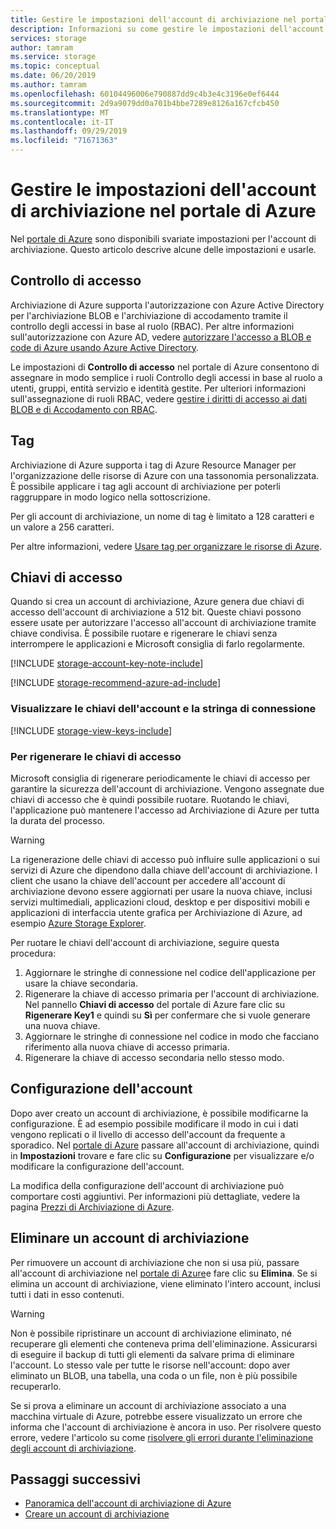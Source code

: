 ```yaml
---
title: Gestire le impostazioni dell'account di archiviazione nel portale di Azure - Archiviazione di Azure | Microsoft Docs
description: Informazioni su come gestire le impostazioni dell'account di archiviazione nel portale di Azure, inclusi la configurazione delle impostazioni del controllo di accesso, la rigenerazione delle chiavi di accesso dell'account, il cambiamento del livello di accesso o la modifica del tipo di replica usata dall'account. Viene anche illustrato come eliminare un account di archiviazione nel portale.
services: storage
author: tamram
ms.service: storage
ms.topic: conceptual
ms.date: 06/20/2019
ms.author: tamram
ms.openlocfilehash: 60104496006e790887dd9c4b3e4c3196e0ef6444
ms.sourcegitcommit: 2d9a9079dd0a701b4bbe7289e8126a167cfcb450
ms.translationtype: MT
ms.contentlocale: it-IT
ms.lasthandoff: 09/29/2019
ms.locfileid: "71671363"
---
```

# <a name="manage-storage-account-settings-in-the-azure-portal"></a>Gestire le impostazioni dell'account di archiviazione nel portale di Azure

Nel [portale di Azure](https://portal.azure.com) sono disponibili svariate impostazioni per l'account di archiviazione. Questo articolo descrive alcune delle impostazioni e usarle.

## <a name="access-control"></a>Controllo di accesso

Archiviazione di Azure supporta l'autorizzazione con Azure Active Directory per l'archiviazione BLOB e l'archiviazione di accodamento tramite il controllo degli accessi in base al ruolo (RBAC). Per altre informazioni sull'autorizzazione con Azure AD, vedere [autorizzare l'accesso a BLOB e code di Azure usando Azure Active Directory](storage-auth-aad.md).

Le impostazioni di **Controllo di accesso** nel portale di Azure consentono di assegnare in modo semplice i ruoli Controllo degli accessi in base al ruolo a utenti, gruppi, entità servizio e identità gestite. Per ulteriori informazioni sull'assegnazione di ruoli RBAC, vedere [gestire i diritti di accesso ai dati BLOB e di Accodamento con RBAC](storage-auth-aad-rbac.md).

## <a name="tags"></a>Tag

Archiviazione di Azure supporta i tag di Azure Resource Manager per l'organizzazione delle risorse di Azure con una tassonomia personalizzata. È possibile applicare i tag agli account di archiviazione per poterli raggruppare in modo logico nella sottoscrizione.

Per gli account di archiviazione, un nome di tag è limitato a 128 caratteri e un valore a 256 caratteri.

Per altre informazioni, vedere [Usare tag per organizzare le risorse di Azure](../../azure-resource-manager/resource-group-using-tags.md).

## <a name="access-keys"></a>Chiavi di accesso

Quando si crea un account di archiviazione, Azure genera due chiavi di accesso dell'account di archiviazione a 512 bit. Queste chiavi possono essere usate per autorizzare l'accesso all'account di archiviazione tramite chiave condivisa. È possibile ruotare e rigenerare le chiavi senza interrompere le applicazioni e Microsoft consiglia di farlo regolarmente.

[!INCLUDE [storage-account-key-note-include](../../../includes/storage-account-key-note-include.md)]

[!INCLUDE [storage-recommend-azure-ad-include](../../../includes/storage-recommend-azure-ad-include.md)]

### <a name="view-account-keys-and-connection-string"></a>Visualizzare le chiavi dell'account e la stringa di connessione

[!INCLUDE [storage-view-keys-include](../../../includes/storage-view-keys-include.md)]

### <a name="regenerate-access-keys"></a>Per rigenerare le chiavi di accesso

Microsoft consiglia di rigenerare periodicamente le chiavi di accesso per garantire la sicurezza dell'account di archiviazione. Vengono assegnate due chiavi di accesso che è quindi possibile ruotare. Ruotando le chiavi, l'applicazione può mantenere l'accesso ad Archiviazione di Azure per tutta la durata del processo. 

> [!WARNING]
> La rigenerazione delle chiavi di accesso può influire sulle applicazioni o sui servizi di Azure che dipendono dalla chiave dell'account di archiviazione. I client che usano la chiave dell'account per accedere all'account di archiviazione devono essere aggiornati per usare la nuova chiave, inclusi servizi multimediali, applicazioni cloud, desktop e per dispositivi mobili e applicazioni di interfaccia utente grafica per Archiviazione di Azure, ad esempio [Azure Storage Explorer](https://azure.microsoft.com/features/storage-explorer/).

Per ruotare le chiavi dell'account di archiviazione, seguire questa procedura:

1. Aggiornare le stringhe di connessione nel codice dell'applicazione per usare la chiave secondaria.
2. Rigenerare la chiave di accesso primaria per l'account di archiviazione. Nel pannello **Chiavi di accesso** del portale di Azure fare clic su **Rigenerare Key1** e quindi su **Sì** per confermare che si vuole generare una nuova chiave.
3. Aggiornare le stringhe di connessione nel codice in modo che facciano riferimento alla nuova chiave di accesso primaria.
4. Rigenerare la chiave di accesso secondaria nello stesso modo.

## <a name="account-configuration"></a>Configurazione dell'account

Dopo aver creato un account di archiviazione, è possibile modificarne la configurazione. È ad esempio possibile modificare il modo in cui i dati vengono replicati o il livello di accesso dell'account da frequente a sporadico. Nel [portale di Azure](https://portal.azure.com) passare all'account di archiviazione, quindi in **Impostazioni** trovare e fare clic su **Configurazione** per visualizzare e/o modificare la configurazione dell'account.

La modifica della configurazione dell'account di archiviazione può comportare costi aggiuntivi. Per informazioni più dettagliate, vedere la pagina [Prezzi di Archiviazione di Azure](https://azure.microsoft.com/pricing/details/storage/).

## <a name="delete-a-storage-account"></a>Eliminare un account di archiviazione

Per rimuovere un account di archiviazione che non si usa più, passare all'account di archiviazione nel [portale di Azure](https://portal.azure.com)e fare clic su **Elimina**. Se si elimina un account di archiviazione, viene eliminato l'intero account, inclusi tutti i dati in esso contenuti.

> [!WARNING]
> Non è possibile ripristinare un account di archiviazione eliminato, né recuperare gli elementi che conteneva prima dell'eliminazione. Assicurarsi di eseguire il backup di tutti gli elementi da salvare prima di eliminare l'account. Lo stesso vale per tutte le risorse nell'account: dopo aver eliminato un BLOB, una tabella, una coda o un file, non è più possibile recuperarlo.
> 

Se si prova a eliminare un account di archiviazione associato a una macchina virtuale di Azure, potrebbe essere visualizzato un errore che informa che l'account di archiviazione è ancora in uso. Per risolvere questo errore, vedere l'articolo su come [risolvere gli errori durante l'eliminazione degli account di archiviazione](../common/storage-resource-manager-cannot-delete-storage-account-container-vhd.md).

## <a name="next-steps"></a>Passaggi successivi

- [Panoramica dell'account di archiviazione di Azure](storage-account-overview.md)
- [Creare un account di archiviazione](storage-quickstart-create-account.md)
